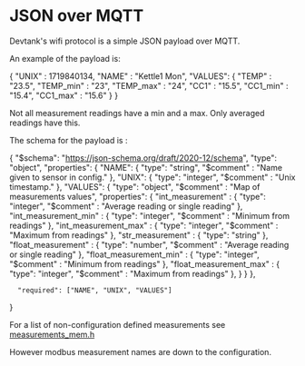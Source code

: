 JSON over MQTT
==============

Devtank's wifi protocol is a simple JSON payload over MQTT.

An example of the payload is:


  {
    "UNIX" : 1719840134,
    "NAME" : "Kettle1 Mon",
    "VALUES":
    {
       "TEMP" : "23.5",
       "TEMP_min" : "23",
       "TEMP_max" : "24",
       "CC1" : "15.5",
       "CC1_min" : "15.4",
       "CC1_max" : "15.6"
    }
  }


Not all measurement readings have a min and a max. Only averaged readings have this.

The schema for the payload is :


  {
      "$schema": "https://json-schema.org/draft/2020-12/schema",
      "type": "object",
      "properties": {
          "NAME": {
              "type": "string",
              "$comment" : "Name given to sensor in config."
          },
          "UNIX": {
              "type": "integer",
              "$comment" : "Unix timestamp."
          },
          "VALUES": {
              "type": "object",
              "$comment" : "Map of measurements values",
              "properties": {
                  "int_measurement" : { "type": "integer", "$comment" : "Average reading or single reading" },
                  "int_measurement_min" : { "type": "integer", "$comment" : "Minimum from readings" },
                  "int_measurement_max" : { "type": "integer", "$comment" : "Maximum from readings" },
                  "str_measurement" : { "type": "string" },
                  "float_measurement" : { "type": "number", "$comment" : "Average reading or single reading" },
                  "float_measurement_min" : { "type": "integer", "$comment" : "Minimum from readings" },
                  "float_measurement_max" : { "type": "integer", "$comment" : "Maximum from readings" },
              }
          }
      },
  
      "required": ["NAME", "UNIX", "VALUES"]
  } 


For a list of non-configuration defined measurements see  [measurements_mem.h](core/include/measurements_mem.h)

However modbus measurement names are down to the configuration.
